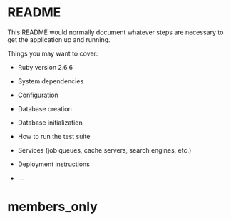 # README

This README would normally document whatever steps are necessary to get the
application up and running.

Things you may want to cover:

* Ruby version 2.6.6

* System dependencies

* Configuration

* Database creation

* Database initialization

* How to run the test suite

* Services (job queues, cache servers, search engines, etc.)

* Deployment instructions

* ...
# members_only
